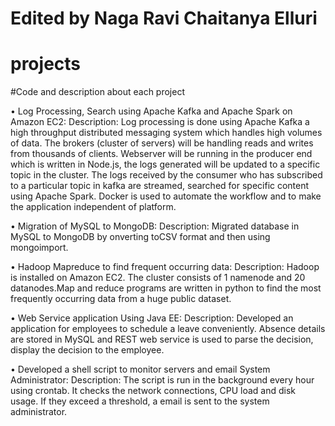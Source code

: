 # Edited by Naga Ravi Chaitanya Elluri
# projects
#Code and description about each project

•	Log Processing, Search using Apache Kafka and Apache Spark  on Amazon EC2:
Description: Log processing is done using Apache Kafka a high throughput distributed messaging system which handles high volumes of data. The brokers (cluster of servers) will be handling reads and writes from thousands of clients. Webserver will be running in the producer end which is written in Node.js, the logs generated will be updated to a specific topic in the cluster. The logs received by the consumer who has subscribed to a particular topic in kafka are streamed, searched for specific content using Apache Spark. Docker is used to automate the workflow and to make the application independent of platform.

•	Migration of MySQL to MongoDB:
Description: Migrated database in MySQL to MongoDB by onverting toCSV format and then using mongoimport.

•	Hadoop Mapreduce to find frequent occurring data:
Description: Hadoop is installed on Amazon EC2. The cluster consists of 1 namenode and 20 datanodes.Map and reduce programs are written in python to find the most frequently occurring data from a huge public dataset.

•	Web Service application Using Java EE:
Description: Developed an application for employees to schedule a leave conveniently. Absence details are stored in MySQL and REST web service is used to parse the decision, display the decision to the employee. 

•	Developed a shell script to monitor servers and email System Administrator:
Description: The script is run in the background every hour using crontab. It checks the network connections, CPU load and disk usage. If they exceed a threshold, a email is sent to the system administrator.

